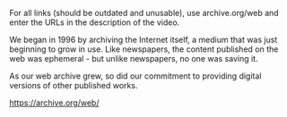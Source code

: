 For all links (should be outdated and unusable), use archive.org/web and enter the URLs in the description of the video.
 
We began in 1996 by archiving the Internet itself, a medium that was just beginning to grow in use. Like newspapers, the content published on the web was ephemeral - but unlike newspapers, no one was saving it.

As our web archive grew, so did our commitment to providing digital versions of other published works.

https://archive.org/web/
